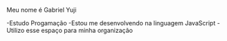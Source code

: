 Meu nome é Gabriel Yuji



-Estudo Progamação
-Estou me desenvolvendo na linguagem JavaScript
-Utilizo esse espaço para minha organização 
